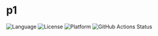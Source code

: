# p1

![Language](https://img.shields.io/badge/Language-Python-blue)
![License](https://img.shields.io/badge/License-MIT-green)
![Platform](https://img.shields.io/badge/Platform-Linux-yellow)
![GitHub Actions Status](https://github.com/ncsugroup17/p1/actions/workflows/python-tests.yml/badge.svg)

